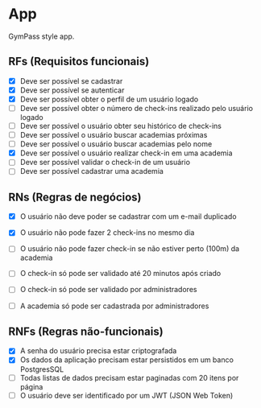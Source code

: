 # App

GymPass style app.

## RFs (Requisitos funcionais)

 - [x] Deve ser possível se cadastrar 
 - [x] Deve ser possível se autenticar
 - [x] Deve ser possível obter o perfil de um usuário logado
 - [ ] Deve ser possível obter o número de check-ins realizado pelo usuário logado
 - [ ] Deve ser possível o usuário obter seu histórico de check-ins
 - [ ] Deve ser possível o usuário buscar academias próximas
 - [ ] Deve ser possível o usuário buscar academias pelo nome 
 - [x] Deve ser possível o usuário realizar check-in em uma academia
 - [ ] Deve ser possível validar o check-in de um usuário
 - [ ] Deve ser possível cadastrar uma academia

## RNs (Regras de negócios)

 - [x] O usuário não deve poder se cadastrar com um e-mail duplicado
 - [x] O usuário não pode fazer 2 check-ins no mesmo dia
 - [ ] O usuário não pode fazer check-in se não estiver perto (100m) da academia
 - [ ] O check-in só pode ser validado até 20 minutos após criado
 - [ ] O check-in só pode ser validado por administradores
 - [ ] A academia só pode ser cadastrada por administradores
  

## RNFs (Regras não-funcionais)

 - [x] A senha do usuário precisa estar criptografada
 - [x] Os dados da aplicação precisam estar persistidos em um banco PostgresSQL
 - [ ] Todas listas de dados precisam estar paginadas com 20 itens por página
 - [ ] O usuário deve ser identificado por um JWT (JSON Web Token)
